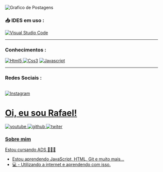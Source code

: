<p align="left">
    <img src="https://github-readme-stats.vercel.app/api?username=fwoliveira&show_icons=true&custom_title=RafaelTesla&title_color=fff0000&bg_color=161B22&text_color=11bbb2&count_private=true&icon_color=ffffff&border_color=161B22" alt="Grafico de Postagens"/>

<h3>📥 IDES em uso :</h3>
<a href="https://pt.wikipedia.org/wiki/Visual_Studio_Code"> <img alt="Visual Studio Code" src="https://img.shields.io/badge/VisualStudioCode-0078d7.svg?style=for-the-badge&logo=visual-studio-code&logoColor=white"/>
</a>
    <hr>
<h3>Conhecimentos :</h3>
<a href="https://pt.wikipedia.org/wiki/HTML5"> <img alt="Html5" src="https://img.shields.io/badge/html5-%23E34F26.svg?style=for-the-badge&logo=html5&logoColor=white"/>
</a>
<a href="https://pt.wikipedia.org/wiki/CSS3"> <img alt="Css3" src="https://img.shields.io/badge/css3-%231572B6.svg?style=for-the-badge&logo=css3&logoColor=white"/></a>
<a href="https://pt.wikipedia.org/wiki/JavaScript"> <img alt="Javascript" src="https://img.shields.io/badge/javascript-%23323330.svg?style=for-the-badge&logo=javascript&logoColor=%23F7DF1E"/></a>
    <hr>
<h3>Redes Sociais :</h3>    

<br>
<a href="https://www.instagram.com/*/"> <img alt="Instagram" src="https://img.shields.io/badge/Instagram-E4405F?style=for-the-badge&logo=instagram&logoColor=white"/>
<br>    
    
# Oi, eu sou Rafael! 

<a href="https://www.youtube.com/c/mrbeastbrasil"> <img alt="youtube" src="https://img.shields.io/badge/-YouTube-ff0000?style=flat-square&labelColor=ff0000&logo=youtube&logoColor=white&link"/>
<a href="https://pt.wikipedia.org/wiki/HTML5"> <img alt="github" src="https://img.shields.io/badge/-Github-000?style=flat-square&logo=Github&logoColor=white&link"/>
<a href="https://twitter.com/Anitta?ref_src=twsrc%5Egoogle%7Ctwcamp%5Eserp%7Ctwgr%5Eauthor"> <img alt="twiter" src="https://img.shields.io/badge/-Twitter-1ca0f1?style=flat-square&labelColor=1ca0f1&logo=twitter&logoColor=white&link"/>

### Sobre mim
Estou cursando ADS 👨🏼‍🏫
- Estou aprendendo JavaScript, HTML, Git e muito mais...
- 💻 - Utilizando a internet e aprendendo com isso.
